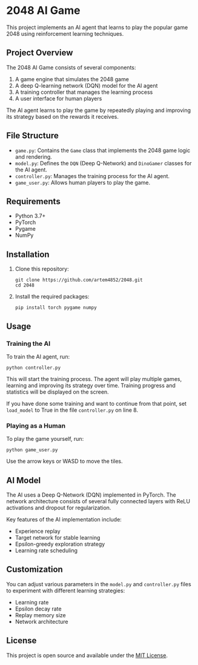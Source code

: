 # 2048 AI Game

This project implements an AI agent that learns to play the popular game 2048 using reinforcement learning techniques.

## Project Overview

The 2048 AI Game consists of several components:

1. A game engine that simulates the 2048 game
2. A deep Q-learning network (DQN) model for the AI agent
3. A training controller that manages the learning process
4. A user interface for human players

The AI agent learns to play the game by repeatedly playing and improving its strategy based on the rewards it receives.

## File Structure

- `game.py`: Contains the `Game` class that implements the 2048 game logic and rendering.
- `model.py`: Defines the `DQN` (Deep Q-Network) and `DinoGamer` classes for the AI agent.
- `controller.py`: Manages the training process for the AI agent.
- `game_user.py`: Allows human players to play the game.

## Requirements

- Python 3.7+
- PyTorch
- Pygame
- NumPy

## Installation

1. Clone this repository:

   ```
   git clone https://github.com/artem4852/2048.git
   cd 2048
   ```

2. Install the required packages:
   ```
   pip install torch pygame numpy
   ```

## Usage

### Training the AI

To train the AI agent, run:

```
python controller.py
```

This will start the training process. The agent will play multiple games, learning and improving its strategy over time. Training progress and statistics will be displayed on the screen.

If you have done some training and want to continue from that point, set `load_model` to True in the file `controller.py` on line 8.

### Playing as a Human

To play the game yourself, run:

```
python game_user.py
```

Use the arrow keys or WASD to move the tiles.

## AI Model

The AI uses a Deep Q-Network (DQN) implemented in PyTorch. The network architecture consists of several fully connected layers with ReLU activations and dropout for regularization.

Key features of the AI implementation include:

- Experience replay
- Target network for stable learning
- Epsilon-greedy exploration strategy
- Learning rate scheduling

## Customization

You can adjust various parameters in the `model.py` and `controller.py` files to experiment with different learning strategies:

- Learning rate
- Epsilon decay rate
- Replay memory size
- Network architecture

## License

This project is open source and available under the [MIT License](LICENSE).
